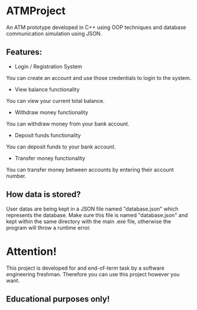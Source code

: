 # ATMProject

An ATM prototype developed in C++ using OOP techniques and database communication simulation using JSON.

## Features:

* Login / Registration System

You can create an account and use those credentials to login to the system.

* View balance functionality

You can view your current total balance.

* Withdraw money functionality

You can withdraw money from your bank account.

* Deposit funds functionality

You can deposit funds to your bank account.

* Transfer money functionality

You can transfer money between accounts by entering their account number.

## How data is stored?

User datas are being kept in a JSON file named "database.json" which represents the database. Make sure this file is named "database.json" and kept within the same directory with the main .exe file, otherwise the program will throw a runtime error.

# Attention!

This project is developed for and end-of-term task by a software engineering freshman.
Therefore you can use this project however you want.

## Educational purposes only!

